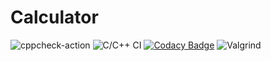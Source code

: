 # Calculator
![cppcheck-action](https://github.com/99002533/Calculator/workflows/cppcheck-action/badge.svg)
![C/C++ CI](https://github.com/99002533/Calculator/workflows/C/C++%20CI/badge.svg)
[![Codacy Badge](https://app.codacy.com/project/badge/Grade/e4bcc24f7b4a4937a150af26dc2dc825)](https://www.codacy.com/gh/99002533/Calculator/dashboard?utm_source=github.com&amp;utm_medium=referral&amp;utm_content=99002533/Calculator&amp;utm_campaign=Badge_Grade)
![Valgrind](https://github.com/99002533/Calculator/workflows/Valgrind/badge.svg)
